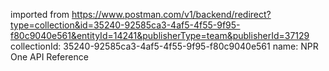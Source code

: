 imported from https://www.postman.com/v1/backend/redirect?type=collection&id=35240-92585ca3-4af5-4f55-9f95-f80c9040e561&entityId=14241&publisherType=team&publisherId=37129
collectionId: 35240-92585ca3-4af5-4f55-9f95-f80c9040e561
name: NPR One API Reference